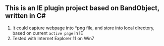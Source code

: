This is an IE plugin project based on BandObject, written in C#
------

1) It could capture webpage into *png file, and store into local directory, based on current `active page` in IE <br>
2) Tested with Internet Explorer 11 on Win7
